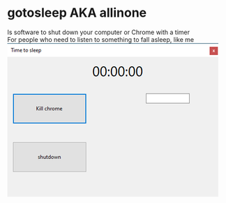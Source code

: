 # gotosleep AKA allinone <br>
Is software to shut down your computer or Chrome with a timer<br>
For people who need to listen to something to fall asleep, like me <br>
![alt text](https://github.com/thepitrose/gotosleep/blob/main/sleep.png) <br>

